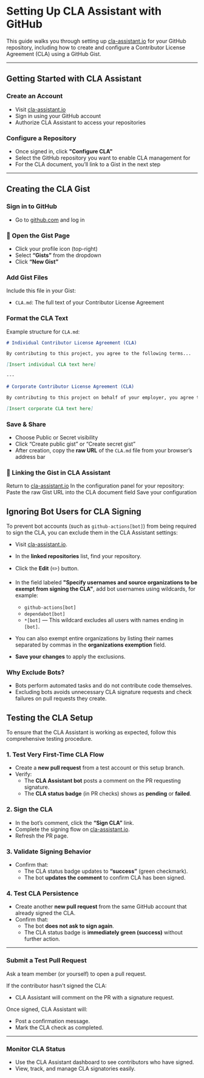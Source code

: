 # Setting Up CLA Assistant with GitHub

This guide walks you through setting up [cla-assistant.io](https://cla-assistant.io) for your GitHub repository, including how to create and configure a Contributor License Agreement (CLA) using a GitHub Gist.

---

## Getting Started with CLA Assistant

### Create an Account
- Visit [cla-assistant.io](https://cla-assistant.io)
- Sign in using your GitHub account
- Authorize CLA Assistant to access your repositories

### Configure a Repository
- Once signed in, click **"Configure CLA"**
- Select the GitHub repository you want to enable CLA management for
- For the CLA document, you’ll link to a Gist in the next step

---

## Creating the CLA Gist

### Sign in to GitHub
- Go to [github.com](https://github.com) and log in

### 📂 Open the Gist Page
- Click your profile icon (top-right)
- Select **“Gists”** from the dropdown
- Click **“New Gist”**

### Add Gist Files
Include this file in your Gist:
- `CLA.md`: The full text of your Contributor License Agreement

### Format the CLA Text

Example structure for `CLA.md`:

```md
# Individual Contributor License Agreement (CLA)

By contributing to this project, you agree to the following terms...

[Insert individual CLA text here]

---

# Corporate Contributor License Agreement (CLA)

By contributing to this project on behalf of your employer, you agree to the following terms...

[Insert corporate CLA text here]
```

### Save & Share
 - Choose Public or Secret visibility
 - Click “Create public gist” or “Create secret gist”
 - After creation, copy the **raw URL** of the `CLA.md` file from your browser’s address bar

### 🔗 Linking the Gist in CLA Assistant
Return to [cla-assistant.io](https://cla-assistant.io)
In the configuration panel for your repository:
Paste the raw Gist URL into the CLA document field
Save your configuration

## Ignoring Bot Users for CLA Signing

To prevent bot accounts (such as `github-actions[bot]`) from being required to sign the CLA, you can exclude them in the CLA Assistant settings:

- Visit [cla-assistant.io](https://cla-assistant.io).
- In the **linked repositories** list, find your repository.
- Click the **Edit**  (✏️) button.
- In the field labeled **"Specify usernames and source organizations to be exempt from signing the CLA"**, add bot usernames using wildcards, for example:
  - `github-actions[bot]`
  - `dependabot[bot]`
  - `*[bot]` — This wildcard excludes all users with names ending in `[bot]`.

- You can also exempt entire organizations by listing their names separated by commas in the **organizations exemption** field.

- **Save your changes** to apply the exclusions.

### Why Exclude Bots?

- Bots perform automated tasks and do not contribute code themselves.
- Excluding bots avoids unnecessary CLA signature requests and check failures on pull requests they create.

## Testing the CLA Setup

To ensure that the CLA Assistant is working as expected, follow this comprehensive testing procedure.

### 1. Test Very First-Time CLA Flow

- Create a **new pull request** from a test account or this setup branch.
- Verify:
  - The **CLA Assistant bot** posts a comment on the PR requesting signature.
  - The **CLA status badge** (in PR checks) shows as **pending** or **failed**.

### 2. Sign the CLA

- In the bot’s comment, click the **“Sign CLA”** link.
- Complete the signing flow on [cla-assistant.io](https://cla-assistant.io).
- Refresh the PR page.

### 3. Validate Signing Behavior

- Confirm that:
  - The CLA status badge updates to **“success”** (green checkmark).
  - The bot **updates the comment** to confirm CLA has been signed.

### 4. Test CLA Persistence

- Create another **new pull request** from the same GitHub account that already signed the CLA.
- Confirm that:
  - The bot **does not ask to sign again**.
  - The CLA status badge is **immediately green (success)** without further action.

---

### Submit a Test Pull Request

Ask a team member (or yourself) to open a pull request.

If the contributor hasn't signed the CLA:

- CLA Assistant will comment on the PR with a signature request.

Once signed, CLA Assistant will:

- Post a confirmation message.
- Mark the CLA check as completed.

---

### Monitor CLA Status

- Use the CLA Assistant dashboard to see contributors who have signed.
- View, track, and manage CLA signatories easily.
